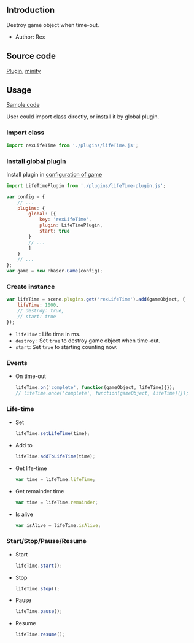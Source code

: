 ## Introduction

Destroy game object when time-out.

- Author: Rex

## Source code

[Plugin](https://github.com/rexrainbow/phaser3-rex-notes/blob/master/plugins/lifeTime-plugin.js), [minify](https://github.com/rexrainbow/phaser3-rex-notes/blob/master/plugins/dist/rexlifeTimeplugin.min.js)

## Usage

[Sample code](https://github.com/rexrainbow/phaser3-rex-notes/tree/master/examples/lifeTime)

User could import class directly, or install it by global plugin.

### Import class

```javascript
import rexLifeTime from './plugins/lifeTime.js';
```

### Install global plugin

Install plugin in [configuration of game](game.md#configuration)

```javascript
import LifeTimePlugin from './plugins/lifeTime-plugin.js';

var config = {
    // ...
    plugins: {
        global: [{
            key: 'rexLifeTime',
            plugin: LifeTimePlugin,
            start: true
        }
        // ...
        ]
    }
    // ...
};
var game = new Phaser.Game(config);
```

### Create instance

```javascript
var lifeTime = scene.plugins.get('rexLifeTime').add(gameObject, {
    lifeTime: 1000,
    // destroy: true,
    // start: true
});
```

- `lifeTime` : Life time in ms.
- `destroy` : Set `true` to destroy game object when time-out.
- `start`: Set `true` to starting counting now.

### Events

- On time-out
    ```javascript
    lifeTime.on('complete', function(gameObject, lifeTime){});
    // lifeTime.once('complete', function(gameObject, lifeTime){});
    ```

### Life-time

- Set
    ```javascript
    lifeTime.setLifeTime(time);
    ```
- Add to
    ```javascript
    lifeTime.addToLifeTime(time);
    ```
- Get life-time
    ```javascript
    var time = lifeTime.lifeTime;
    ```
- Get remainder time
    ```javascript
    var time = lifeTime.remainder;
    ```
- Is alive
    ```javascript
    var isAlive = lifeTime.isAlive;
    ```

### Start/Stop/Pause/Resume

- Start
    ```javascript
    lifeTime.start();
    ```
- Stop
    ```javascript
    lifeTime.stop();
    ```
- Pause
    ```javascript
    lifeTime.pause();
    ```
- Resume
    ```javascript
    lifeTime.resume();
    ```